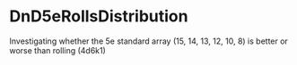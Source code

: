 # DnD5eRollsDistribution
Investigating whether the 5e standard array (15, 14, 13, 12, 10, 8) is better or worse than rolling (4d6k1)
